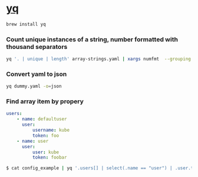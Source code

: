 # [yq](https://mikefarah.gitbook.io/yq/)

```bash
brew install yq
```

### Count unique instances of a string, number formatted with thousand separators

```bash
yq '. | unique | length' array-strings.yaml | xargs numfmt  --grouping
```

### Convert yaml to json

```bash
yq dummy.yaml -o=json
```

### Find array item by propery

```yaml
users:
    - name: defaultuser
      user:
          username: kube
          token: foo
    - name: user
      user:
          user: kube
          token: foobar
```

```bash
$ cat config_example | yq '.users[] | select(.name == "user") | .user.token'
```
